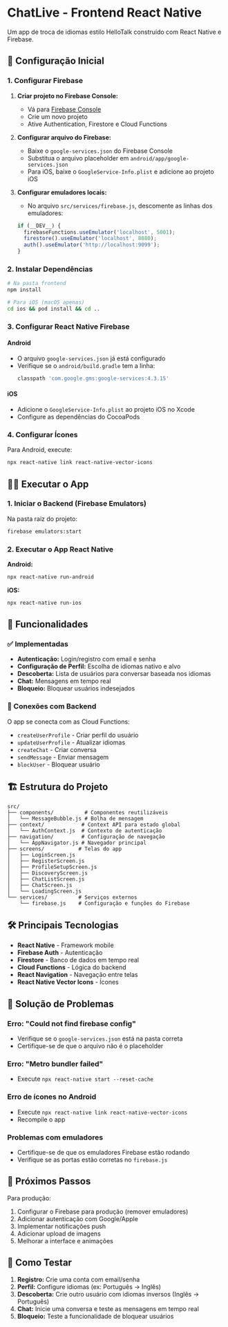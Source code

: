 # ChatLive - Frontend React Native

Um app de troca de idiomas estilo HelloTalk construído com React Native e Firebase.

## 🚀 Configuração Inicial

### 1. Configurar Firebase

1. **Criar projeto no Firebase Console:**

   - Vá para [Firebase Console](https://console.firebase.google.com)
   - Crie um novo projeto
   - Ative Authentication, Firestore e Cloud Functions

2. **Configurar arquivo do Firebase:**

   - Baixe o `google-services.json` do Firebase Console
   - Substitua o arquivo placeholder em `android/app/google-services.json`
   - Para iOS, baixe o `GoogleService-Info.plist` e adicione ao projeto iOS

3. **Configurar emuladores locais:**
   - No arquivo `src/services/firebase.js`, descomente as linhas dos emuladores:
   ```javascript
   if (__DEV__) {
     firebaseFunctions.useEmulator('localhost', 5001);
     firestore().useEmulator('localhost', 8080);
     auth().useEmulator('http://localhost:9099');
   }
   ```

### 2. Instalar Dependências

```bash
# Na pasta frontend
npm install

# Para iOS (macOS apenas)
cd ios && pod install && cd ..
```

### 3. Configurar React Native Firebase

#### Android

- O arquivo `google-services.json` já está configurado
- Verifique se o `android/build.gradle` tem a linha:
  ```gradle
  classpath 'com.google.gms:google-services:4.3.15'
  ```

#### iOS

- Adicione o `GoogleService-Info.plist` ao projeto iOS no Xcode
- Configure as dependências do CocoaPods

### 4. Configurar Ícones

Para Android, execute:

```bash
npx react-native link react-native-vector-icons
```

## 🏃‍♂️ Executar o App

### 1. Iniciar o Backend (Firebase Emulators)

Na pasta raiz do projeto:

```bash
firebase emulators:start
```

### 2. Executar o App React Native

**Android:**

```bash
npx react-native run-android
```

**iOS:**

```bash
npx react-native run-ios
```

## 📱 Funcionalidades

### ✅ Implementadas

- **Autenticação:** Login/registro com email e senha
- **Configuração de Perfil:** Escolha de idiomas nativo e alvo
- **Descoberta:** Lista de usuários para conversar baseada nos idiomas
- **Chat:** Mensagens em tempo real
- **Bloqueio:** Bloquear usuários indesejados

### 🔗 Conexões com Backend

O app se conecta com as Cloud Functions:

- `createUserProfile` - Criar perfil do usuário
- `updateUserProfile` - Atualizar idiomas
- `createChat` - Criar conversa
- `sendMessage` - Enviar mensagem
- `blockUser` - Bloquear usuário

## 🏗️ Estrutura do Projeto

```
src/
├── components/          # Componentes reutilizáveis
│   └── MessageBubble.js # Bolha de mensagem
├── context/            # Context API para estado global
│   └── AuthContext.js  # Contexto de autenticação
├── navigation/         # Configuração de navegação
│   └── AppNavigator.js # Navegador principal
├── screens/           # Telas do app
│   ├── LoginScreen.js
│   ├── RegisterScreen.js
│   ├── ProfileSetupScreen.js
│   ├── DiscoveryScreen.js
│   ├── ChatListScreen.js
│   ├── ChatScreen.js
│   └── LoadingScreen.js
└── services/          # Serviços externos
    └── firebase.js    # Configuração e funções do Firebase
```

## 🛠️ Principais Tecnologias

- **React Native** - Framework mobile
- **Firebase Auth** - Autenticação
- **Firestore** - Banco de dados em tempo real
- **Cloud Functions** - Lógica do backend
- **React Navigation** - Navegação entre telas
- **React Native Vector Icons** - Ícones

## 🔧 Solução de Problemas

### Erro: "Could not find firebase config"

- Verifique se o `google-services.json` está na pasta correta
- Certifique-se de que o arquivo não é o placeholder

### Erro: "Metro bundler failed"

- Execute `npx react-native start --reset-cache`

### Erro de ícones no Android

- Execute `npx react-native link react-native-vector-icons`
- Recompile o app

### Problemas com emuladores

- Certifique-se de que os emuladores Firebase estão rodando
- Verifique se as portas estão corretas no `firebase.js`

## 📝 Próximos Passos

Para produção:

1. Configurar o Firebase para produção (remover emuladores)
2. Adicionar autenticação com Google/Apple
3. Implementar notificações push
4. Adicionar upload de imagens
5. Melhorar a interface e animações

## 🤝 Como Testar

1. **Registro:** Crie uma conta com email/senha
2. **Perfil:** Configure idiomas (ex: Português → Inglês)
3. **Descoberta:** Crie outro usuário com idiomas inversos (Inglês → Português)
4. **Chat:** Inicie uma conversa e teste as mensagens em tempo real
5. **Bloqueio:** Teste a funcionalidade de bloquear usuários
